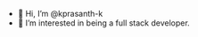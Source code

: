 - 👋 Hi, I’m @kprasanth-k
- 👀 I’m interested in being a full stack developer.

<!---
kprasanth-k/kprasanth-k is a ✨ special ✨ repository because its `README.md` (this file) appears on your GitHub profile.
You can click the Preview link to take a look at your changes.
--->
